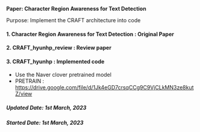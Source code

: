 **Paper: Character Region Awareness for Text Detection**

Purpose: Implement the CRAFT architecture into code

#### 1. Character Region Awareness for Text Detection : Original Paper

#### 2. CRAFT_hyunhp_review : Review paper

#### 3. CRAFT_hyunhp : Implemented code
- Use the Naver clover pretrained model
- PRETRAIN  : https://drive.google.com/file/d/1Jk4eGD7crsqCCg9C9VjCLkMN3ze8kutZ/view

##### Updated Date: 1st March, 2023
##### Started Date: 1st March, 2023
